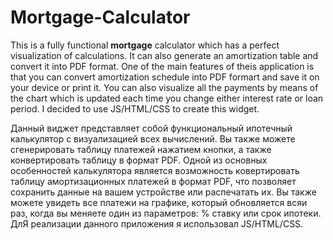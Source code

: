 # Mortgage-Calculator
This is a fully functional <strong>mortgage</strong> calculator which has a perfect visualization of calculations. It can also generate an amortization table and convert it into PDF format.
One of the main features of theis application is that you can convert amortization schedule into PDF formart and save it on your device or print it.
You can also visualize all the payments by means of the chart which is updated each time you change either interest rate or loan period.
I decided to use JS/HTML/CSS to create this widget.

Данный виджет представляет собой функциональный ипотечный калькулятор с визуализацией всех вычислений. Вы также можете сгенерировать таблицу платежей нажатием кнопки, а 
также конвертировать таблицу в формат PDF.
Одной из основных особенностей калькулятора является возможность ковертировать таблицу амортизационных платежей в формат PDF, что позволяет сохранить данные на вашем устройстве
или распечатать их. Вы также можете увидеть все платежи на графике, который обновляется всяи раз, когда вы меняете один из параметров: % ставку или срок ипотеки.
ДлЯ реализации данного приложения я использовал JS/HTML/CSS.
